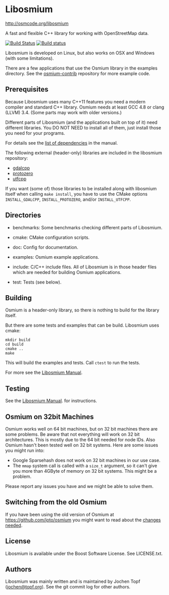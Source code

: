 # Libosmium

http://osmcode.org/libosmium

A fast and flexible C++ library for working with OpenStreetMap data.

[![Build Status](https://secure.travis-ci.org/osmcode/libosmium.svg)](https://travis-ci.org/osmcode/libosmium)
[![Build status](https://ci.appveyor.com/api/projects/status/github/osmcode/libosmium?svg=true)](https://ci.appveyor.com/project/Mapbox/libosmium)

Libosmium is developed on Linux, but also works on OSX and Windows (with some
limitations).

There are a few applications that use the Osmium library in the examples
directory. See the [osmium-contrib](http://github.com/osmcode/osmium-contrib)
repository for more example code.

## Prerequisites

Because Libosmium uses many C++11 features you need a modern compiler and
standard C++ library. Osmium needs at least GCC 4.8 or clang (LLVM) 3.4.
(Some parts may work with older versions.)

Different parts of Libosmium (and the applications built on top of it) need
different libraries. You DO NOT NEED to install all of them, just install those
you need for your programs.

For details see the [list of
dependencies](http://osmcode.org/libosmium/manual.html#dependencies) in the
manual.

The following external (header-only) libraries are included in the libosmium
repository:
* [gdalcpp](https://github.com/joto/gdalcpp)
* [protozero](https://github.com/mapbox/protozero)
* [utfcpp](http://utfcpp.sourceforge.net/)

If you want (some of) those libraries to be installed along with libosmium
itself when calling `make install`, you have to use the CMake options
`INSTALL_GDALCPP`, `INSTALL_PROTOZERO`, and/or `INSTALL_UTFCPP`.


## Directories

* benchmarks: Some benchmarks checking different parts of Libosmium.

* cmake: CMake configuration scripts.

* doc: Config for documentation.

* examples: Osmium example applications.

* include: C/C++ include files. All of Libosmium is in those header files
  which are needed for building Osmium applications.

* test: Tests (see below).


## Building

Osmium is a header-only library, so there is nothing to build for the
library itself.

But there are some tests and examples that can be build. Libosmium uses
cmake:

    mkdir build
    cd build
    cmake ..
    make

This will build the examples and tests. Call `ctest` to run the tests.

For more see the
[Libosmium Manual](http://osmcode.org/libosmium/manual.html#building-libosmium).


## Testing

See the
[Libosmium Manual](http://osmcode.org/libosmium/manual.html#running-tests).
for instructions.


## Osmium on 32bit Machines

Osmium works well on 64 bit machines, but on 32 bit machines there are some
problems. Be aware that not everything will work on 32 bit architectures.
This is mostly due to the 64 bit needed for node IDs. Also Osmium hasn't been
tested well on 32 bit systems. Here are some issues you might run into:

* Google Sparsehash does not work on 32 bit machines in our use case.
* The `mmap` system call is called with a `size_t` argument, so it can't
  give you more than 4GByte of memory on 32 bit systems. This might be a
  problem.

Please report any issues you have and we might be able to solve them.


## Switching from the old Osmium

If you have been using the old version of Osmium at
https://github.com/joto/osmium you might want to read about the [changes
needed](http://osmcode.org/libosmium/manual.html#changes-from-old-versions-of-osmium).


## License

Libosmium is available under the Boost Software License. See LICENSE.txt.


## Authors

Libosmium was mainly written and is maintained by Jochen Topf
(jochen@topf.org). See the git commit log for other authors.

